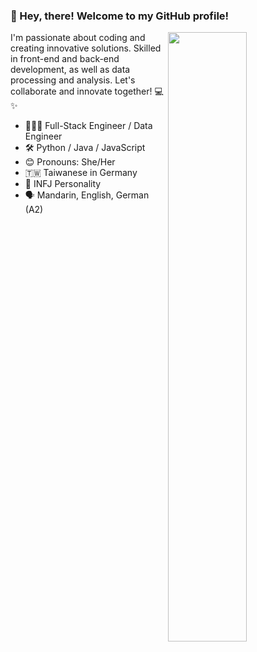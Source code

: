 ### 👋 Hey, there! Welcome to my GitHub profile!

[<img align="right" width="50%" src="https://github-readme-stats.vercel.app/api/top-langs/?username=yunyunyang&layout=compact">](https://github.com/yunyunyang/)

I'm passionate about coding and creating innovative solutions. Skilled in front-end and back-end development, as well as data processing and analysis. Let's collaborate and innovate together! 💻✨

- 👩🏻‍💻 Full-Stack Engineer / Data Engineer
- 🛠 Python / Java / JavaScript
- 😊 Pronouns: She/Her
- 🇹🇼 Taiwanese in Germany
- 🔮 INFJ Personality
- 🗣️ Mandarin, English, German (A2)

<head>
<!-- Google tag (gtag.js) -->
<script async src="https://www.googletagmanager.com/gtag/js?id=G-W111B2PRHD"></script>
<script>
  window.dataLayer = window.dataLayer || [];
  function gtag(){dataLayer.push(arguments);}
  gtag('js', new Date());

gtag('config', 'G-W111B2PRHD');
</script>

</head>

<!--
**yunyunyang/yunyunyang** is a ✨ _special_ ✨ repository because its `README.md` (this file) appears on your GitHub profile.

Here are some ideas to get you started:

- 🔭 I’m currently working on ...
- 🌱 I’m currently learning ...
- 👯 I’m looking to collaborate on ...
- 🤔 I’m looking for help with ...
- 💬 Ask me about ...
- 📫 How to reach me: ...
- 😄 Pronouns: ...
- ⚡ Fun fact: ...
-->
